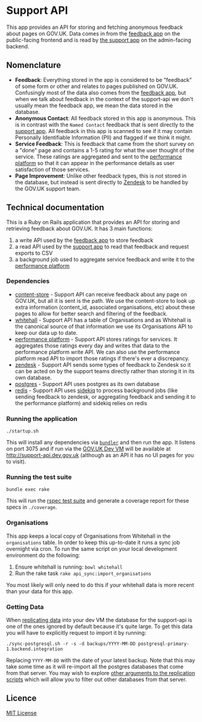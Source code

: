 # Support API

This app provides an API for storing and fetching anonymous feedback about pages on GOV.UK.  Data
comes in from the [feedback app][feedback] on the public-facing frontend and is read by [the
support app][support] on the admin-facing backend.

## Nomenclature

- **Feedback**: Everything stored in the app is considered to be "feedback" of some form or other and
  relates to pages published on GOV.UK.  Confusingly most of the data also comes from the [feedback
  app][feedback], but when we talk about feedback in the context of the support-api we don't usually
  mean the feedback app, we mean the data stored in the database.
- **Anonymous Contact**: All feedback stored in this app is anonymous.  This is in contrast with the
  `Named Contact` feedback that is sent directly to the [support app][support].  All feedback in this
  app is scanned to see if it may contain Personally Identifiable Information (PII) and flagged if we
  think it might.
- **Service Feedback**: This is feedback that came from the short survey on a "done" page and contains
  a 1-5 rating for what the user thought of the service.  These ratings are aggregated and sent to the
  [performance platform][performance-platform] so that it can appear in the performance details as
  user satisfaction of those services.
- **Page Improvement**: Unlike other feedback types, this is not stored in the database, but instead
  is sent directly to [Zendesk][zendesk] to be handled by the GOV.UK support team.

## Technical documentation

This is a Ruby on Rails application that provides an API for storing and retrieving feedback about GOV.UK.
It has 3 main functions:

1. a write API used by the [feedback app][feedback] to store feedback
2. a read API used by the [support app][support] to read that feedback and request exports to CSV
3. a background job used to aggregate service feedback and write it to the [performance
   platform][performance-platform]

### Dependencies

- [content-store](https://github.com/alphagov/content-store) - Support API can receive feedback about any
  page on GOV.UK, but all it is sent is the path.  We use the content-store to look up extra information
  (content_id, associated organisations, etc) about these pages to allow for better search and filtering
  of the feedback.
- [whitehall](https://github.com/alphagov/whitehall) - Support API has a table of Organisations and as
  Whitehall is the canonical source of that information we use its Organisations API to keep our data up
  to date.
- [performance platform][performance-platform] - Support API stores ratings for services.
  It aggregates those ratings every day and writes that data to the performance platform write API.  We
  can also use the performance platform read API to import those ratings if there's ever a discrepancy.
- [zendesk][zendesk] - Support API sends some types of feedback to Zendesk so it can be
  acted on by the support teams directly rather than storing it in its own database.
- [postgres](https://www.postgresql.org) - Support API uses postgres as its own database
- [redis](https://redis.io/) - Support API uses [sidekiq](https://github.com/mperham/sidekiq) to process
  background jobs (like sending feedback to zendesk, or aggregating feedback and sending it to the
  performance platform) and sidekiq relies on redis

### Running the application

`./startup.sh`

This will install any dependencies via [`bundler`](https://bundler.io) and then run the app.  It listens on
port 3075 and if run via the [GOV.UK Dev VM](https://docs.publishing.service.gov.uk/manual/get-started.html)
will be available at http://support-api.dev.gov.uk (although as an API it has no UI pages for you to visit).

### Running the test suite

`bundle exec rake`

This will run the [rspec test suite](spec) and generate a coverage report for these specs in `./coverage`.

### Organisations

This app keeps a local copy of Organisations from Whitehall in the `organisations` table. In order
to keep this up-to-date it runs a sync job overnight via cron.  To run the same script on your local
development environment do the following:

1. Ensure whitehall is running: `bowl whitehall`
2. Run the rake task `rake api_sync:import_organisations`

You most likely will only need to do this if your whitehall data is more recent than your data for
this app.

### Getting Data

When [replicating data](https://docs.publishing.service.gov.uk/manual/replicate-app-data-locally.html) into
your dev VM the database for the support-api is one of the ones ignored by default because it's quite large.
To get this data you will have to explicitly request to import it by running:

`./sync-postgresql.sh -r -s -d backups/YYYY-MM-DD postgresql-primary-1.backend.integration`

Replacing `YYYY-MM-DD` with the date of your latest backup.  Note that this may take some time as it will
re-import all the postgres databases that come from that server.  You may wish to explore [other arguments
to the replication scripts](https://github.com/alphagov/govuk-puppet/blob/master/development-vm/replication/common-args.sh)
which will allow you to filter out other databases from that server.

## Licence

[MIT License](LICENCE)

[feedback]: https://github.com/alphagov/feedback
[support]: https://github.com/alphagov/support
[performance-platform]: https://github.com/alphagov/backdrop
[zendesk]: https://govuk.zendesk.com
